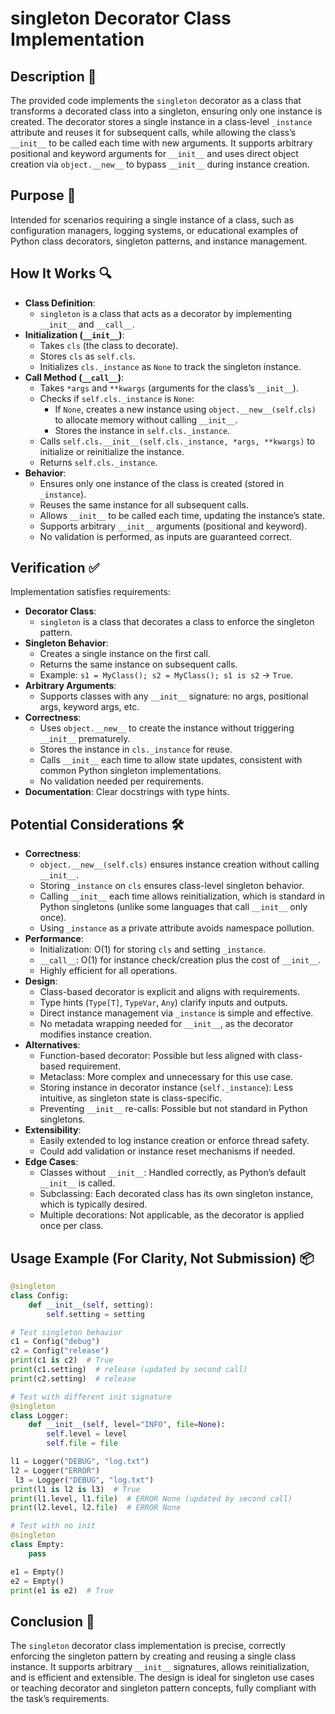 # singleton Decorator Class Implementation

## Description 📝

The provided code implements the `singleton` decorator as a class that transforms a decorated class into a singleton, ensuring only one instance is created.
The decorator stores a single instance in a class-level `_instance` attribute and reuses it for subsequent calls, while allowing the class’s `__init__` to be called each time with new arguments.
It supports arbitrary positional and keyword arguments for `__init__` and uses direct object creation via `object.__new__` to bypass `__init__` during instance creation.

## Purpose 🎯

Intended for scenarios requiring a single instance of a class, such as configuration managers, logging systems, or educational examples of Python class decorators, singleton patterns, and instance management.

## How It Works 🔍

-   **Class Definition**:
    -   `singleton` is a class that acts as a decorator by implementing `__init__` and `__call__`.
-   **Initialization (`__init__`)**:
    -   Takes `cls` (the class to decorate).
    -   Stores `cls` as `self.cls`.
    -   Initializes `cls._instance` as `None` to track the singleton instance.
-   **Call Method (`__call__`)**:
    -   Takes `*args` and `**kwargs` (arguments for the class’s `__init__`).
    -   Checks if `self.cls._instance` is `None`:
        -   If `None`, creates a new instance using `object.__new__(self.cls)` to allocate memory without calling `__init__`.
        -   Stores the instance in `self.cls._instance`.
    -   Calls `self.cls.__init__(self.cls._instance, *args, **kwargs)` to initialize or reinitialize the instance.
    -   Returns `self.cls._instance`.
-   **Behavior**:
    -   Ensures only one instance of the class is created (stored in `_instance`).
    -   Reuses the same instance for all subsequent calls.
    -   Allows `__init__` to be called each time, updating the instance’s state.
    -   Supports arbitrary `__init__` arguments (positional and keyword).
    -   No validation is performed, as inputs are guaranteed correct.

## Verification ✅

Implementation satisfies requirements:

-   **Decorator Class**:
    -   `singleton` is a class that decorates a class to enforce the singleton pattern.
-   **Singleton Behavior**:
    -   Creates a single instance on the first call.
    -   Returns the same instance on subsequent calls.
    -   Example: `s1 = MyClass(); s2 = MyClass(); s1 is s2` → `True`.
-   **Arbitrary Arguments**:
    -   Supports classes with any `__init__` signature: no args, positional args, keyword args, etc.
-   **Correctness**:
    -   Uses `object.__new__` to create the instance without triggering `__init__` prematurely.
    -   Stores the instance in `cls._instance` for reuse.
    -   Calls `__init__` each time to allow state updates, consistent with common Python singleton implementations.
    -   No validation needed per requirements.
-   **Documentation**: Clear docstrings with type hints.

## Potential Considerations 🛠️

-   **Correctness**:
    -   `object.__new__(self.cls)` ensures instance creation without calling `__init__`.
    -   Storing `_instance` on `cls` ensures class-level singleton behavior.
    -   Calling `__init__` each time allows reinitialization, which is standard in Python singletons (unlike some languages that call `__init__` only once).
    -   Using `_instance` as a private attribute avoids namespace pollution.
-   **Performance**:
    -   Initialization: O(1) for storing `cls` and setting `_instance`.
    -   `__call__`: O(1) for instance check/creation plus the cost of `__init__`.
    -   Highly efficient for all operations.
-   **Design**:
    -   Class-based decorator is explicit and aligns with requirements.
    -   Type hints (`Type[T]`, `TypeVar`, `Any`) clarify inputs and outputs.
    -   Direct instance management via `_instance` is simple and effective.
    -   No metadata wrapping needed for `__init__`, as the decorator modifies instance creation.
-   **Alternatives**:
    -   Function-based decorator: Possible but less aligned with class-based requirement.
    -   Metaclass: More complex and unnecessary for this use case.
    -   Storing instance in decorator instance (`self._instance`): Less intuitive, as singleton state is class-specific.
    -   Preventing `__init__` re-calls: Possible but not standard in Python singletons.
-   **Extensibility**:
    -   Easily extended to log instance creation or enforce thread safety.
    -   Could add validation or instance reset mechanisms if needed.
-   **Edge Cases**:
    -   Classes without `__init__`: Handled correctly, as Python’s default `__init__` is called.
    -   Subclassing: Each decorated class has its own singleton instance, which is typically desired.
    -   Multiple decorations: Not applicable, as the decorator is applied once per class.

## Usage Example (For Clarity, Not Submission) 📦

```python
@singleton
class Config:
    def __init__(self, setting):
        self.setting = setting

# Test singleton behavior
c1 = Config("debug")
c2 = Config("release")
print(c1 is c2)  # True
print(c1.setting)  # release (updated by second call)
print(c2.setting)  # release

# Test with different init signature
@singleton
class Logger:
    def __init__(self, level="INFO", file=None):
        self.level = level
        self.file = file

l1 = Logger("DEBUG", "log.txt")
l2 = Logger("ERROR")
 l3 = Logger("DEBUG", "log.txt")
print(l1 is l2 is l3)  # True
print(l1.level, l1.file)  # ERROR None (updated by second call)
print(l2.level, l2.file)  # ERROR None

# Test with no init
@singleton
class Empty:
    pass

e1 = Empty()
e2 = Empty()
print(e1 is e2)  # True
```

## Conclusion 🚀

The `singleton` decorator class implementation is precise, correctly enforcing the singleton pattern by creating and reusing a single class instance.
It supports arbitrary `__init__` signatures, allows reinitialization, and is efficient and extensible.
The design is ideal for singleton use cases or teaching decorator and singleton pattern concepts, fully compliant with the task’s requirements.
